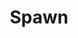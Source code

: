 ---
title: Spawn
issue: 18A
issue_nr: 18
full_title: Reflections, Part 3
subtitle: ''
story_arc: Reflections
crossover: ''
variant: A
publisher: Image Comics
creators: 
  - Todd McFarlane
release_date: Feb 1994
release_year: 1994
genre:
  - Action
  - Adventure
  - Crime
  - Fantasy
  - Horror
  - Science Fiction
  - Super-Heroes
  - Thriller
format: Comic
pages: 32
signed_by: Greg Capullo
price: 7.50
---
